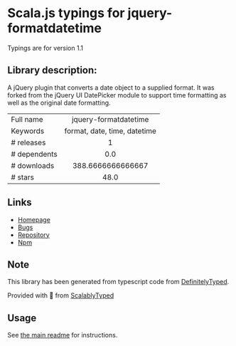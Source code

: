 
# Scala.js typings for jquery-formatdatetime

Typings are for version 1.1

## Library description:
A jQuery plugin that converts a date object to a supplied format. It was forked from the jQuery UI DatePicker module to support time formatting as well as the original date formatting.

|                    |                 |
| ------------------ | :-------------: |
| Full name          | jquery-formatdatetime |
| Keywords           | format, date, time, datetime |
| # releases         | 1 |
| # dependents       | 0.0 |
| # downloads        | 388.6666666666667 |
| # stars            | 48.0 |

## Links
- [Homepage](https://github.com/agschwender/jquery.formatDateTime)
- [Bugs](https://github.com/agschwender/jquery.formatDateTime/issues)
- [Repository](https://github.com/agschwender/jquery.formatDateTime)
- [Npm](https://www.npmjs.com/package/jquery-formatdatetime)
    


## Note
This library has been generated from typescript code from [DefinitelyTyped](https://definitelytyped.org).

Provided with :purple_heart: from [ScalablyTyped](https://github.com/oyvindberg/ScalablyTyped)

## Usage
See [the main readme](../../readme.md) for instructions.


